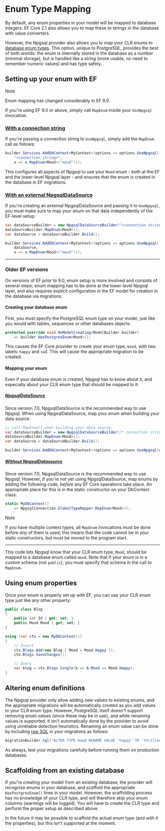 # Enum Type Mapping

By default, any enum properties in your model will be mapped to database integers. EF Core 2.1 also allows you to map these to strings in the database with value converters.

However, the Npgsql provider also allows you to map your CLR enums to [database enum types](https://www.postgresql.org/docs/current/static/datatype-enum.html). This option, unique to PostgreSQL, provides the best of both worlds: the enum is internally stored in the database as a number (minimal storage), but is handled like a string (more usable, no need to remember numeric values) and has type safety.

## Setting up your enum with EF

> [!NOTE]
> Enum mapping has changed considerably in EF 9.0.

If you're using EF 9.0 or above, simply call `MapEnum` inside your `UseNpgsql` invocation.

### [With a connection string](#tab/with-connection-string)

If you're passing a connection string to `UseNpgsql`, simply add the `MapEnum` call as follows:

```c#
builder.Services.AddDbContext<MyContext>(options => options.UseNpgsql(
    "<connection string>",
    o => o.MapEnum<Mood>("mood")));
```

This configures all aspects of Npgsql to use your `Mood` enum - both at the EF and the lower-level Npgsql layer - and ensures that the enum is created in the database in EF migrations.

### [With an external NpgsqlDataSource](#tab/with-datasource)

If you're creating an external NpgsqlDataSource and passing it to `UseNpgsql`, you must make sure to map your enum on that data independently of the EF-level setup:

```c#
var dataSourceBuilder = new NpgsqlDataSourceBuilder("<connection string>");
dataSourceBuilder.MapEnum<Mood>();
var dataSource = dataSourceBuilder.Build();

builder.Services.AddDbContext<MyContext>(options => options.UseNpgsql(
    dataSource,
    o => o.MapEnum<Mood>("mood")));
```

***

### Older EF versions

On versions of EF prior to 9.0, enum setup is more involved and consists of several steps; enum mapping has to be done at the lower-level Npgsql layer, and also requires explicit configuration in the EF model for creation in the database via migrations.

#### Creating your database enum

First, you must specify the PostgreSQL enum type on your model, just like you would with tables, sequences or other databases objects:

```c#
protected override void OnModelCreating(ModelBuilder builder)
    => builder.HasPostgresEnum<Mood>();
```

This causes the EF Core provider to create your enum type, `mood`, with two labels: `happy` and `sad`. This will cause the appropriate migration to be created.

#### Mapping your enum

Even if your database enum is created, Npgsql has to know about it, and especially about your CLR enum type that should be mapped to it:

##### [NpgsqlDataSource](#tab/with-datasource)

Since version 7.0, NpgsqlDataSource is the recommended way to use Npgsql. When using NpgsqlDataSource, map your enum when building your data source:

```c#
// Call MapEnum() when building your data source:
var dataSourceBuilder = new NpgsqlDataSourceBuilder(/* connection string */);
dataSourceBuilder.MapEnum<Mood>();
var dataSource = dataSourceBuilder.Build();

builder.Services.AddDbContext<MyContext>(options => options.UseNpgsql(dataSource));
```

##### [Without NpgsqlDatasource](#tab/without-datasource)

Since version 7.0, NpgsqlDataSource is the recommended way to use Npgsql. However, if you're not yet using NpgsqlDataSource, map enums by adding the following code, *before* any EF Core operations take place. An appropriate place for this is in the static constructor on your DbContext class:

```c#
static MyDbContext()
    => NpgsqlConnection.GlobalTypeMapper.MapEnum<Mood>();
```

> [!NOTE]
> If you have multiple context types, all `MapEnum` invocations must be done before *any* of them is used; this means that the code cannot be in your static constructors, but must be moved to the program start.

***

This code lets Npgsql know that your CLR enum type, `Mood`, should be mapped to a database enum called `mood`. Note that if your enum is in a custom schema (not `public`), you must specify that schema in the call to `MapEnum`.

## Using enum properties

Once your enum is properly set up with EF, you can use your CLR enum type just like any other property:

```c#
public class Blog
{
    public int Id { get; set; }
    public Mood Mood { get; set; }
}

using (var ctx = new MyDbContext())
{
    // Insert
    ctx.Blogs.Add(new Blog { Mood = Mood.Happy });
    ctx.Blogs.SaveChanges();

    // Query
    var blog = ctx.Blogs.Single(b => b.Mood == Mood.Happy);
}
```

## Altering enum definitions

The Npgsql provider only allow adding new values to existing enums, and the appropriate migrations will be automatically created as you add values to your CLR enum type. However, PostgreSQL itself doesn't support removing enum values (since these may be in use), and while renaming values is supported, it isn't automatically done by the provider to avoid using unreliable detection heuristics. Renaming an enum value can be done by including [raw SQL](https://docs.microsoft.com/en-us/ef/core/managing-schemas/migrations/managing?tabs=dotnet-core-cli#arbitrary-changes-via-raw-sql) in your migrations as follows:

```c#
migrationBuilder.Sql("ALTER TYPE mood RENAME VALUE 'happy' TO 'thrilled';");
```
  
As always, test your migrations carefully before running them on production databases.

## Scaffolding from an existing database

If you're creating your model from an existing database, the provider will recognize enums in your database, and scaffold the appropriate `HasPostgresEnum()` lines in your model. However, the scaffolding process has no knowledge of your CLR type, and will therefore skip your enum columns (warnings will be logged). You will have to create the CLR type and perform the proper setup as described above.

In the future it may be possible to scaffold the actual enum type (and with it the properties), but this isn't supported at the moment.
